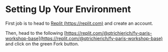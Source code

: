 # Setting Up Your Environment

First job is to head to [Replit (https://replit.com)](https://replit.com) and create an account.

Then, head to the following [https://replit.com/@qtrichierich/fv-paris-workshop-base](https://replit.com/@qtrichierich/fv-paris-workshop-base) and click on the green Fork button.
